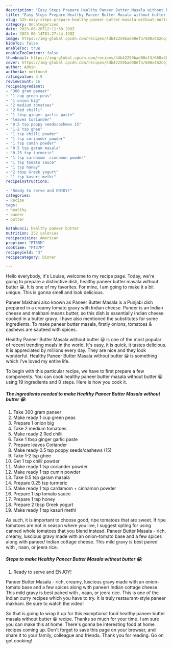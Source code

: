 ```yaml
---
description: "Easy Steps Prepare Healthy Paneer Butter Masala without butter 😀 yang Delicious"
title: "Easy Steps Prepare Healthy Paneer Butter Masala without butter 😀 yang Delicious"
slug: 525-easy-steps-prepare-healthy-paneer-butter-masala-without-butter-yang-delicious
category: Uncategorized
date: 2023-06-26T12:11:30.299Z
date: 2023-06-14T01:27:44.128Z
image: https://img-global.cpcdn.com/recipes/4db42259bad08ef3/680x482cq70/healthy-paneer-butter-masala-without-butter-recipe-main-photo.jpg
hideToc: false
enableToc: true
enableTocContent: false
thumbnail: https://img-global.cpcdn.com/recipes/4db42259bad08ef3/680x482cq70/healthy-paneer-butter-masala-without-butter-recipe-main-photo.jpg
cover: https://img-global.cpcdn.com/recipes/4db42259bad08ef3/680x482cq70/healthy-paneer-butter-masala-without-butter-recipe-main-photo.jpg
author: Admin
authorAv: notfound
ratingvalue: 3.9
reviewcount: 16
recipeingredient:
- "300 gram paneer"
- "1 cup green peas"
- "1 onion big"
- "2 medium tomatoes"
- "2 Red chilli"
- "1 tbsp ginger garlic paste"
- "leaves Coriander"
- "0.5 tsp poppy seedscashews 15"
- "1-2 tsp ghee"
- "1 tsp chilli powder"
- "1 tsp coriander powder"
- "1 tsp cumin powder"
- "0.5 tsp garam masala"
- "0.25 tsp turmeric"
- "1 tsp cardamom  cinnamon powder"
- "1 tsp tomato sauce"
- "1 tsp honey"
- "2 tbsp Greek yogurt"
- "1 tsp kasuri methi"
recipeinstructions:

- "Ready to serve and ENJOY!"
categories:
- Recipe
tags:
- healthy
- paneer
- butter

katakunci: healthy paneer butter 
nutrition: 232 calories
recipecuisine: American
preptime: "PT35M"
cooktime: "PT37M"
recipeyield: "3"
recipecategory: Dinner

---
```



Hello everybody, it's Louise, welcome to my recipe page. Today, we're going to prepare a distinctive dish, healthy paneer butter masala without butter 😀. It is one of my favorites. For mine, I am going to make it a bit unique. This is gonna smell and look delicious.

Paneer Makhani also known as Paneer Butter Masala is a Punjabi dish prepared in a creamy tomato gravy with Indian cheese. Paneer is an Indian cheese and makhani means butter, so this dish is essentially Indian cheese cooked in a butter gravy. I have also mentioned the substitutes for some ingredients. To make paneer butter masala, firstly onions, tomatoes &amp; cashews are sauteed with spices.

Healthy Paneer Butter Masala without butter 😀 is one of the most popular of recent trending meals in the world. It's easy, it is quick, it tastes delicious. It is appreciated by millions every day. They are nice and they look wonderful. Healthy Paneer Butter Masala without butter 😀 is something which I've loved my entire life.


To begin with this particular recipe, we have to first prepare a few components. You can cook healthy paneer butter masala without butter 😀 using 19 ingredients and 0 steps. Here is how you cook it.

<!--inarticleads1-->

##### The ingredients needed to make Healthy Paneer Butter Masala without butter 😀:

1. Take 300 gram paneer
1. Make ready 1 cup green peas
1. Prepare 1 onion big
1. Take 2 medium tomatoes
1. Make ready 2 Red chilli
1. Take 1 tbsp ginger garlic paste
1. Prepare leaves Coriander
1. Make ready 0.5 tsp poppy seeds/cashews (15)
1. Take 1-2 tsp ghee
1. Get 1 tsp chilli powder
1. Make ready 1 tsp coriander powder
1. Make ready 1 tsp cumin powder
1. Take 0.5 tsp garam masala
1. Prepare 0.25 tsp turmeric
1. Make ready 1 tsp cardamom + cinnamon powder
1. Prepare 1 tsp tomato sauce
1. Prepare 1 tsp honey
1. Prepare 2 tbsp Greek yogurt
1. Make ready 1 tsp kasuri methi


As such, it is important to choose good, ripe tomatoes that are sweet. If ripe tomatoes are not in season where you live, I suggest opting for using canned whole tomatoes that you blend instead. Paneer Butter Masala - rich, creamy, luscious gravy made with an onion-tomato base and a few spices along with paneer/ Indian cottage cheese. This mild gravy is best paired with , naan, or jeera rice. 

<!--inarticleads2-->

##### Steps to make Healthy Paneer Butter Masala without butter 😀:


1. Ready to serve and ENJOY!

Paneer Butter Masala - rich, creamy, luscious gravy made with an onion-tomato base and a few spices along with paneer/ Indian cottage cheese. This mild gravy is best paired with , naan, or jeera rice. This is one of the Indian curry recipes which you have to try. It is truly restaurant-style paneer makhani. Be sure to watch the video! 

So that is going to wrap it up for this exceptional food healthy paneer butter masala without butter 😀 recipe. Thanks so much for your time. I am sure you can make this at home. There's gonna be interesting food at home recipes coming up. Don't forget to save this page on your browser, and share it to your family, colleague and friends. Thank you for reading. Go on get cooking!
